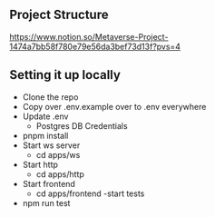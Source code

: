 ##  Project Structure 
https://www.notion.so/Metaverse-Project-1474a7bb58f780e79e56da3bef73d13f?pvs=4


## Setting it up locally

 - Clone the repo
 - Copy over .env.example over to .env everywhere
 - Update .env
    - Postgres DB Credentials
 - pnpm install
 - Start ws server
    - cd apps/ws
 - Start http
    - cd apps/http
 - Start frontend
    - cd apps/frontend
 -start tests
 - npm run test

